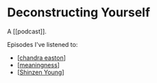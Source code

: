 # Deconstructing Yourself

A [[podcast]].

Episodes I've listened to:

 - [[chandra easton]]
 - [[meaningness]]
 - [[Shinzen Young]] 

[//begin]: # "Autogenerated link references for markdown compatibility"
[chandra easton]: chandra-easton.md "Chandra Easton"
[meaningness]: meaningness.md "Meaningness"
[Shinzen Young]: shinzen-young.md "Shinzen Young"
[//end]: # "Autogenerated link references"